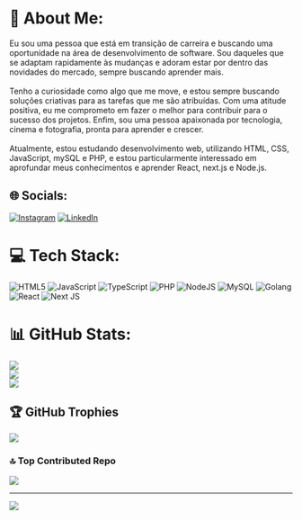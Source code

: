 # 💫 About Me:
Eu sou uma pessoa que está em transição de carreira e buscando uma oportunidade na área de desenvolvimento de software. Sou daqueles que se adaptam rapidamente às mudanças e adoram estar por dentro das novidades do mercado, sempre buscando aprender mais.<br><br>Tenho a curiosidade como algo que me move, e estou sempre buscando soluções criativas para as tarefas que me são atribuídas. Com uma atitude positiva, eu me comprometo em fazer o melhor para contribuir para o sucesso dos projetos. Enfim, sou uma pessoa apaixonada por tecnologia, cinema e fotografia, pronta para aprender e crescer.<br><br>Atualmente, estou estudando desenvolvimento web, utilizando HTML, CSS, JavaScript, mySQL e PHP, e estou particularmente interessado em aprofundar meus conhecimentos e aprender React, next.js e Node.js.


## 🌐 Socials:
[![Instagram](https://img.shields.io/badge/Instagram-%23E4405F.svg?logo=Instagram&logoColor=white)](https://instagram.com/vitorwhois.ph) [![LinkedIn](https://img.shields.io/badge/LinkedIn-%230077B5.svg?logo=linkedin&logoColor=white)](https://linkedin.com/in/vitor-ruis-silva) 

# 💻 Tech Stack:
![HTML5](https://img.shields.io/badge/html5-%23E34F26.svg?style=for-the-badge&logo=html5&logoColor=white) ![JavaScript](https://img.shields.io/badge/javascript-%23323330.svg?style=for-the-badge&logo=javascript&logoColor=%23F7DF1E) ![TypeScript](https://img.shields.io/badge/typescript-%23007ACC.svg?style=for-the-badge&logo=typescript&logoColor=white) ![PHP](https://img.shields.io/badge/php-%23777BB4.svg?style=for-the-badge&logo=php&logoColor=white) ![NodeJS](https://img.shields.io/badge/node.js-6DA55F?style=for-the-badge&logo=node.js&logoColor=white) ![MySQL](https://img.shields.io/badge/mysql-%2300000f.svg?style=for-the-badge&logo=mysql&logoColor=white) ![Golang](https://img.shields.io/badge/Go-00ADD8?style=for-the-badge&logo=go&logoColor=white) ![React](https://img.shields.io/badge/react-%2320232a.svg?style=for-the-badge&logo=react&logoColor=%2361DAFB) ![Next JS](https://img.shields.io/badge/Next-black?style=for-the-badge&logo=next.js&logoColor=white)
# 📊 GitHub Stats:
![](https://github-readme-stats.vercel.app/api?username=vitorwhois&theme=darcula&hide_border=false&include_all_commits=true&count_private=true)<br/>
![](https://github-readme-streak-stats.herokuapp.com/?user=vitorwhois&theme=darcula&hide_border=false)<br/>
![](https://github-readme-stats.vercel.app/api/top-langs/?username=vitorwhois&theme=darcula&hide_border=false&include_all_commits=true&count_private=true&layout=compact)

## 🏆 GitHub Trophies
![](https://github-profile-trophy.vercel.app/?username=vitorwhois&theme=radical&no-frame=false&no-bg=false&margin-w=4)

### 🔝 Top Contributed Repo
![](https://github-contributor-stats.vercel.app/api?username=vitorwhois&limit=5&theme=dark&combine_all_yearly_contributions=true)

---
[![](https://visitcount.itsvg.in/api?id=vitorwhois&icon=0&color=0)](https://visitcount.itsvg.in)

<!-- Proudly created with GPRM ( https://gprm.itsvg.in ) -->
